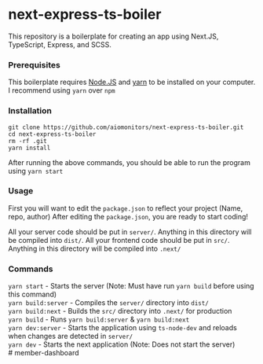 # next-express-ts-boiler

This repository is a boilerplate for creating an app using Next.JS, TypeScript, Express, and SCSS.

### Prerequisites
This boilerplate requires [Node.JS](https://nodejs.org/en/) and [yarn](https://github.com/yarnpkg/yarn) to be installed on your computer.
I recommend using `yarn` over `npm`

### Installation
```
git clone https://github.com/aiomonitors/next-express-ts-boiler.git
cd next-express-ts-boiler
rm -rf .git
yarn install
```
After running the above commands, you should be able to run the program using `yarn start`

### Usage
First you will want to edit the `package.json` to reflect your project (Name, repo, author)
After editing the `package.json`, you are ready to start coding!

All your server code should be put in `server/`. Anything in this directory will be compiled into `dist/`.
All your frontend code should be put in `src/`.  Anything in this directory will be compiled into `.next/`

### Commands
`yarn start`        - Starts the server (Note: Must have run `yarn build` before using this command) <br/>
`yarn build:server` - Compiles the `server/` directory into `dist/`  <br/>
`yarn build:next`   - Builds the `src/` directory into `.next/` for production <br/>
`yarn build`        - Runs `yarn build:server` & `yarn build:next` <br/>
`yarn dev:server`   - Starts the application using `ts-node-dev` and reloads when changes are detected in `server/` <br/>
`yarn dev`          - Starts the next application (Note: Does not start the server) <br/># member-dashboard
